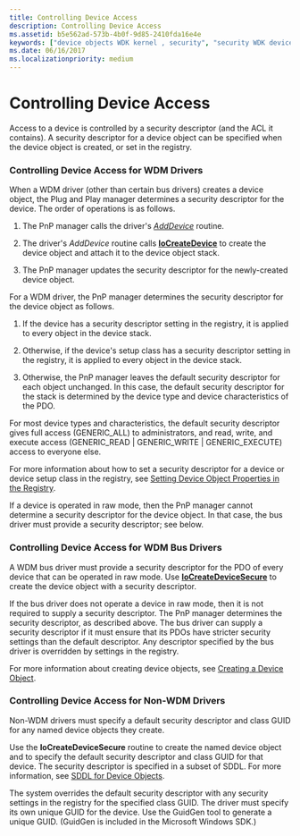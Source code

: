 ```yaml
---
title: Controlling Device Access
description: Controlling Device Access
ms.assetid: b5e562ad-573b-4b0f-9d85-2410fda16e4e
keywords: ["device objects WDK kernel , security", "security WDK device objects", "device access controls WDK kernel", "non-WDM driver device access WDK kernel", "security descriptors WDK device objects"]
ms.date: 06/16/2017
ms.localizationpriority: medium
---
```


# Controlling Device Access





Access to a device is controlled by a security descriptor (and the ACL it contains). A security descriptor for a device object can be specified when the device object is created, or set in the registry.

### Controlling Device Access for WDM Drivers

When a WDM driver (other than certain bus drivers) creates a device object, the Plug and Play manager determines a security descriptor for the device. The order of operations is as follows.

1.  The PnP manager calls the driver's [*AddDevice*](https://msdn.microsoft.com/library/windows/hardware/ff540521) routine.

2.  The driver's *AddDevice* routine calls [**IoCreateDevice**](https://msdn.microsoft.com/library/windows/hardware/ff548397) to create the device object and attach it to the device object stack.

3.  The PnP manager updates the security descriptor for the newly-created device object.

For a WDM driver, the PnP manager determines the security descriptor for the device object as follows.

1.  If the device has a security descriptor setting in the registry, it is applied to every object in the device stack.

2.  Otherwise, if the device's setup class has a security descriptor setting in the registry, it is applied to every object in the device stack.

3.  Otherwise, the PnP manager leaves the default security descriptor for each object unchanged. In this case, the default security descriptor for the stack is determined by the device type and device characteristics of the PDO.

For most device types and characteristics, the default security descriptor gives full access (GENERIC\_ALL) to administrators, and read, write, and execute access (GENERIC\_READ | GENERIC\_WRITE | GENERIC\_EXECUTE) access to everyone else.

For more information about how to set a security descriptor for a device or device setup class in the registry, see [Setting Device Object Properties in the Registry](setting-device-object-properties-in-the-registry.md).

If a device is operated in raw mode, then the PnP manager cannot determine a security descriptor for the device object. In that case, the bus driver must provide a security descriptor; see below.

### Controlling Device Access for WDM Bus Drivers

A WDM bus driver must provide a security descriptor for the PDO of every device that can be operated in raw mode. Use [**IoCreateDeviceSecure**](https://msdn.microsoft.com/library/windows/hardware/ff548407) to create the device object with a security descriptor.

If the bus driver does not operate a device in raw mode, then it is not required to supply a security descriptor. The PnP manager determines the security descriptor, as described above. The bus driver can supply a security descriptor if it must ensure that its PDOs have stricter security settings than the default descriptor. Any descriptor specified by the bus driver is overridden by settings in the registry.

For more information about creating device objects, see [Creating a Device Object](creating-a-device-object.md).

### Controlling Device Access for Non-WDM Drivers

Non-WDM drivers must specify a default security descriptor and class GUID for any named device objects they create.

Use the **IoCreateDeviceSecure** routine to create the named device object and to specify the default security descriptor and class GUID for that device. The security descriptor is specified in a subset of SDDL. For more information, see [SDDL for Device Objects](sddl-for-device-objects.md).

The system overrides the default security descriptor with any security settings in the registry for the specified class GUID. The driver must specify its own unique GUID for the device. Use the GuidGen tool to generate a unique GUID. (GuidGen is included in the Microsoft Windows SDK.)

 

 




